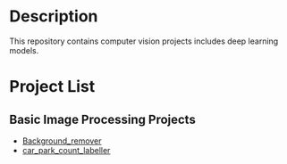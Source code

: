 # Description
This repository contains computer vision projects includes deep learning models.

# Project List
## Basic Image Processing Projects
- [Background_remover](Background_remover)
- [car_park_count_labeller](car_park_count_labeller)